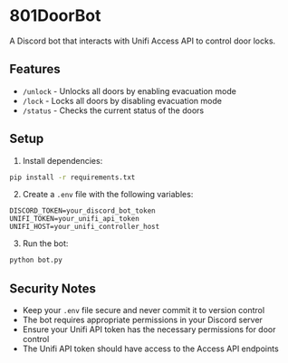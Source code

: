 # 801DoorBot

A Discord bot that interacts with Unifi Access API to control door locks.

## Features

- `/unlock` - Unlocks all doors by enabling evacuation mode
- `/lock` - Locks all doors by disabling evacuation mode
- `/status` - Checks the current status of the doors

## Setup

1. Install dependencies:
```bash
pip install -r requirements.txt
```

2. Create a `.env` file with the following variables:
```
DISCORD_TOKEN=your_discord_bot_token
UNIFI_TOKEN=your_unifi_api_token
UNIFI_HOST=your_unifi_controller_host
```

3. Run the bot:
```bash
python bot.py
```

## Security Notes

- Keep your `.env` file secure and never commit it to version control
- The bot requires appropriate permissions in your Discord server
- Ensure your Unifi API token has the necessary permissions for door control
- The Unifi API token should have access to the Access API endpoints 